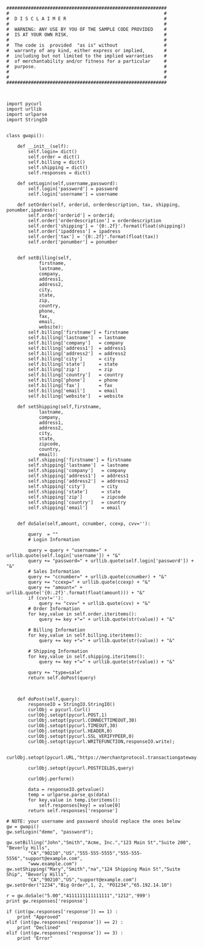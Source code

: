 
	###########################################################
	#                                                         #
	#  D I S C L A I M E R                                    #
	#                                                         #
	#  WARNING: ANY USE BY YOU OF THE SAMPLE CODE PROVIDED    #
	#  IS AT YOUR OWN RISK.                                   #
	#                                                         #
	#  The code is  provided  "as is" without                 #
	#  warranty of any kind, either express or implied,       #
	#  including but not limited to the implied warranties    #
	#  of merchantability and/or fitness for a particular     #
	#  purpose.                                               #
	#                                                         #
	#                                                         #
	###########################################################
	
	
	
	import pycurl
	import urllib
	import urlparse
	import StringIO
	
	
	class gwapi():
	
	    def __init__(self):
	        self.login= dict()
	        self.order = dict()
	        self.billing = dict()
	        self.shipping = dict()
	        self.responses = dict()
	
	    def setLogin(self,username,password):
	        self.login['password'] = password
	        self.login['username'] = username
	
	    def setOrder(self, orderid, orderdescription, tax, shipping, ponumber,ipadress):
	        self.order['orderid'] = orderid;
	        self.order['orderdescription'] = orderdescription
	        self.order['shipping'] = '{0:.2f}'.format(float(shipping))
	        self.order['ipaddress'] = ipadress
	        self.order['tax'] = '{0:.2f}'.format(float(tax))
	        self.order['ponumber'] = ponumber
	
	
	    def setBilling(self,
	            firstname,
	            lastname,
	            company,
	            address1,
	            address2,
	            city,
	            state,
	            zip,
	            country,
	            phone,
	            fax,
	            email,
	            website):
	        self.billing['firstname'] = firstname
	        self.billing['lastname']  = lastname
	        self.billing['company']   = company
	        self.billing['address1']  = address1
	        self.billing['address2']  = address2
	        self.billing['city']      = city
	        self.billing['state']     = state
	        self.billing['zip']       = zip
	        self.billing['country']   = country
	        self.billing['phone']     = phone
	        self.billing['fax']       = fax
	        self.billing['email']     = email
	        self.billing['website']   = website
	
	    def setShipping(self,firstname,
	            lastname,
	            company,
	            address1,
	            address2,
	            city,
	            state,
	            zipcode,
	            country,
	            email):
	        self.shipping['firstname'] = firstname
	        self.shipping['lastname']  = lastname
	        self.shipping['company']   = company
	        self.shipping['address1']  = address1
	        self.shipping['address2']  = address2
	        self.shipping['city']      = city
	        self.shipping['state']     = state
	        self.shipping['zip']       = zipcode
	        self.shipping['country']   = country
	        self.shipping['email']     = email
	
	
	    def doSale(self,amount, ccnumber, ccexp, cvv=''):
	
	        query  = ""
	        # Login Information
	
	        query = query + "username=" + urllib.quote(self.login['username']) + "&"
	        query += "password=" + urllib.quote(self.login['password']) + "&"
	        # Sales Information
	        query += "ccnumber=" + urllib.quote(ccnumber) + "&"
	        query += "ccexp=" + urllib.quote(ccexp) + "&"
	        query += "amount=" + urllib.quote('{0:.2f}'.format(float(amount))) + "&"
	        if (cvv!=''):
	            query += "cvv=" + urllib.quote(cvv) + "&"
	        # Order Information
	        for key,value in self.order.iteritems():
	            query += key +"=" + urllib.quote(str(value)) + "&"
	
	        # Billing Information
	        for key,value in self.billing.iteritems():
	            query += key +"=" + urllib.quote(str(value)) + "&"
	
	        # Shipping Information
	        for key,value in self.shipping.iteritems():
	            query += key +"=" + urllib.quote(str(value)) + "&"
	
	        query += "type=sale"
	        return self.doPost(query)
	
	
	
	    def doPost(self,query):
	        responseIO = StringIO.StringIO()
	        curlObj = pycurl.Curl()
	        curlObj.setopt(pycurl.POST,1)
	        curlObj.setopt(pycurl.CONNECTTIMEOUT,30)
	        curlObj.setopt(pycurl.TIMEOUT,30)
	        curlObj.setopt(pycurl.HEADER,0)
	        curlObj.setopt(pycurl.SSL_VERIFYPEER,0)
	        curlObj.setopt(pycurl.WRITEFUNCTION,responseIO.write);
	
	        curlObj.setopt(pycurl.URL,"https://merchantprotocol.transactiongateway.com/api/transact.php")
	
	        curlObj.setopt(pycurl.POSTFIELDS,query)
	
	        curlObj.perform()
	
	        data = responseIO.getvalue()
	        temp = urlparse.parse_qs(data)
	        for key,value in temp.iteritems():
	            self.responses[key] = value[0]
	        return self.responses['response']
	
	# NOTE: your username and password should replace the ones below
	gw = gwapi()
	gw.setLogin("demo", "password");
	
	gw.setBilling("John","Smith","Acme, Inc.","123 Main St","Suite 200", "Beverly Hills",
	        "CA","90210","US","555-555-5555","555-555-5556","support@example.com",
	        "www.example.com")
	gw.setShipping("Mary","Smith","na","124 Shipping Main St","Suite Ship", "Beverly Hills",
	        "CA","90210","US","support@example.com")
	gw.setOrder("1234","Big Order",1, 2, "PO1234","65.192.14.10")
	
	r = gw.doSale("5.00","4111111111111111","1212",'999')
	print gw.responses['response']
	
	if (int(gw.responses['response']) == 1) :
	    print "Approved"
	elif (int(gw.responses['response']) == 2) :
	    print "Declined"
	elif (int(gw.responses['response']) == 3) :
	    print "Error"
    